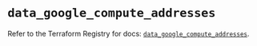 # `data_google_compute_addresses`

Refer to the Terraform Registry for docs: [`data_google_compute_addresses`](https://registry.terraform.io/providers/hashicorp/google/6.16.0/docs/data-sources/compute_addresses).

